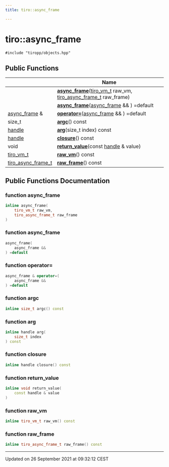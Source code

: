 ```yaml
---
title: tiro::async_frame

---
```


# tiro::async_frame






`#include "tiropp/objects.hpp"`

## Public Functions

|                | Name           |
| -------------- | -------------- |
| | **[async_frame](/docs/api/classes/classtiro_1_1async__frame#function-async-frame)**([tiro_vm_t](/docs/api/files/def_8h#typedef-tiro-vm-t) raw_vm, [tiro_async_frame_t](/docs/api/files/def_8h#typedef-tiro-async-frame-t) raw_frame) |
| | **[async_frame](/docs/api/classes/classtiro_1_1async__frame#function-async-frame)**([async_frame](/docs/api/classes/classtiro_1_1async__frame) && ) =default |
| [async_frame](/docs/api/classes/classtiro_1_1async__frame) & | **[operator=](/docs/api/classes/classtiro_1_1async__frame#function-operator=)**([async_frame](/docs/api/classes/classtiro_1_1async__frame) && ) =default |
| size_t | **[argc](/docs/api/classes/classtiro_1_1async__frame#function-argc)**() const |
| [handle](/docs/api/classes/classtiro_1_1handle) | **[arg](/docs/api/classes/classtiro_1_1async__frame#function-arg)**(size_t index) const |
| [handle](/docs/api/classes/classtiro_1_1handle) | **[closure](/docs/api/classes/classtiro_1_1async__frame#function-closure)**() const |
| void | **[return_value](/docs/api/classes/classtiro_1_1async__frame#function-return-value)**(const [handle](/docs/api/classes/classtiro_1_1handle) & value) |
| [tiro_vm_t](/docs/api/files/def_8h#typedef-tiro-vm-t) | **[raw_vm](/docs/api/classes/classtiro_1_1async__frame#function-raw-vm)**() const |
| [tiro_async_frame_t](/docs/api/files/def_8h#typedef-tiro-async-frame-t) | **[raw_frame](/docs/api/classes/classtiro_1_1async__frame#function-raw-frame)**() const |

## Public Functions Documentation

### function async_frame

```cpp
inline async_frame(
    tiro_vm_t raw_vm,
    tiro_async_frame_t raw_frame
)
```


### function async_frame

```cpp
async_frame(
    async_frame && 
) =default
```


### function operator=

```cpp
async_frame & operator=(
    async_frame && 
) =default
```


### function argc

```cpp
inline size_t argc() const
```


### function arg

```cpp
inline handle arg(
    size_t index
) const
```


### function closure

```cpp
inline handle closure() const
```


### function return_value

```cpp
inline void return_value(
    const handle & value
)
```


### function raw_vm

```cpp
inline tiro_vm_t raw_vm() const
```


### function raw_frame

```cpp
inline tiro_async_frame_t raw_frame() const
```


-------------------------------

Updated on 26 September 2021 at 09:32:12 CEST